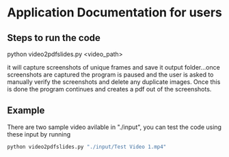 # Application Documentation for users

## Steps to run the code

python video2pdfslides.py <video_path>

it will capture screenshots of unique frames and save it output folder...once screenshots are captured the program is paused and the user is asked to manually verify the screenshots and delete any duplicate images. Once this is done the program continues and creates a pdf out of the screenshots.

## Example

There are two sample video avilable in "./input", you can test the code using these input by running

```cmd
python video2pdfslides.py "./input/Test Video 1.mp4" 
```

